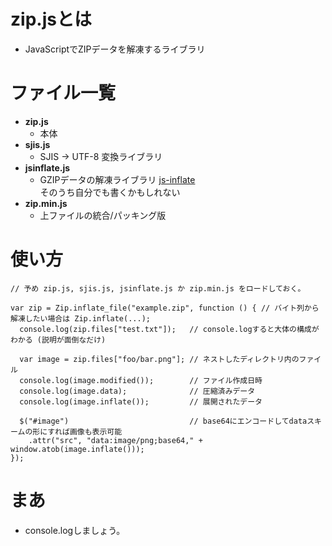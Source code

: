 # zip.jsとは
- JavaScriptでZIPデータを解凍するライブラリ

# ファイル一覧
- **zip.js**
  - 本体
- **sjis.js**
  - SJIS -> UTF-8 変換ライブラリ  
- **jsinflate.js**
  - GZIPデータの解凍ライブラリ [js-inflate](https://github.com/augustl/js-inflate/blob/master/js-inflate.js)  
    そのうち自分でも書くかもしれない
- **zip.min.js**
  - 上ファイルの統合/パッキング版

# 使い方

    // 予め zip.js, sjis.js, jsinflate.js か zip.min.js をロードしておく。

    var zip = Zip.inflate_file("example.zip", function () { // バイト列から解凍したい場合は Zip.inflate(...);
      console.log(zip.files["test.txt"]);   // console.logすると大体の構成がわかる (説明が面倒なだけ)

      var image = zip.files["foo/bar.png"]; // ネストしたディレクトリ内のファイル
      console.log(image.modified());        // ファイル作成日時
      console.log(image.data);              // 圧縮済みデータ
      console.log(image.inflate());         // 展開されたデータ

      $("#image")                           // base64にエンコードしてdataスキームの形にすれば画像も表示可能
        .attr("src", "data:image/png;base64," + window.atob(image.inflate()));
    });

# まあ
- console.logしましょう。
